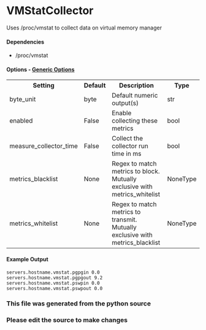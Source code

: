 VMStatCollector
=====

Uses /proc/vmstat to collect data on virtual memory manager

#### Dependencies

 * /proc/vmstat


#### Options - [Generic Options](Configuration)

<table><tr><th>Setting</th><th>Default</th><th>Description</th><th>Type</th></tr>
<tr><td>byte_unit</td><td>byte</td><td>Default numeric output(s)</td><td>str</td></tr>
<tr><td>enabled</td><td>False</td><td>Enable collecting these metrics</td><td>bool</td></tr>
<tr><td>measure_collector_time</td><td>False</td><td>Collect the collector run time in ms</td><td>bool</td></tr>
<tr><td>metrics_blacklist</td><td>None</td><td>Regex to match metrics to block. Mutually exclusive with metrics_whitelist</td><td>NoneType</td></tr>
<tr><td>metrics_whitelist</td><td>None</td><td>Regex to match metrics to transmit. Mutually exclusive with metrics_blacklist</td><td>NoneType</td></tr>
</table>

#### Example Output

```
servers.hostname.vmstat.pgpgin 0.0
servers.hostname.vmstat.pgpgout 9.2
servers.hostname.vmstat.pswpin 0.0
servers.hostname.vmstat.pswpout 0.0
```

### This file was generated from the python source
### Please edit the source to make changes

